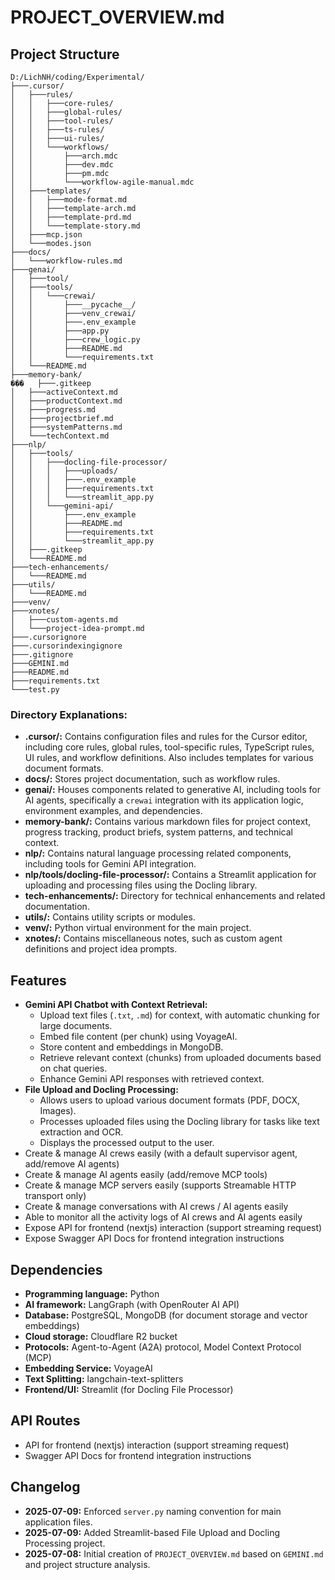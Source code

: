 # PROJECT_OVERVIEW.md

## Project Structure

```
D:/LichNH/coding/Experimental/
├───.cursor/
│   ├───rules/
│   │   ├───core-rules/
│   │   ├───global-rules/
│   │   ├───tool-rules/
│   │   ├───ts-rules/
│   │   ├───ui-rules/
│   │   └───workflows/
│   │       ├───arch.mdc
│   │       ├───dev.mdc
│   │       ├───pm.mdc
│   │       └───workflow-agile-manual.mdc
│   ├───templates/
│   │   ├───mode-format.md
│   │   ├───template-arch.md
│   │   ├───template-prd.md
│   │   └───template-story.md
│   ├───mcp.json
│   └───modes.json
├───docs/
│   └───workflow-rules.md
├───genai/
│   ├───tool/
│   ├───tools/
│   │   └───crewai/
│   │       ├───__pycache__/
│   │       ├───venv_crewai/
│   │       ├───.env_example
│   │       ├───app.py
│   │       ├───crew_logic.py
│   │       ├───README.md
│   │       └───requirements.txt
│   └───README.md
├───memory-bank/
���   ├───.gitkeep
│   ├───activeContext.md
│   ├───productContext.md
│   ├───progress.md
│   ├───projectbrief.md
│   ├───systemPatterns.md
│   └───techContext.md
├───nlp/
│   ├───tools/
│   │   ├───docling-file-processor/
│   │   │   ├───uploads/
│   │   │   ├───.env_example
│   │   │   ├───requirements.txt
│   │   │   └───streamlit_app.py
│   │   └───gemini-api/
│   │       ├───.env_example
│   │       ├───README.md
│   │       ├───requirements.txt
│   │       └───streamlit_app.py
│   ├───.gitkeep
│   └───README.md
├───tech-enhancements/
│   └───README.md
├───utils/
│   └───README.md
├───venv/
├───xnotes/
│   ├───custom-agents.md
│   └───project-idea-prompt.md
├───.cursorignore
├───.cursorindexingignore
├───.gitignore
├───GEMINI.md
├───README.md
├───requirements.txt
└───test.py
```

### Directory Explanations:
- **.cursor/:** Contains configuration files and rules for the Cursor editor, including core rules, global rules, tool-specific rules, TypeScript rules, UI rules, and workflow definitions. Also includes templates for various document formats.
- **docs/:** Stores project documentation, such as workflow rules.
- **genai/:** Houses components related to generative AI, including tools for AI agents, specifically a `crewai` integration with its application logic, environment examples, and dependencies.
- **memory-bank/:** Contains various markdown files for project context, progress tracking, product briefs, system patterns, and technical context.
- **nlp/:** Contains natural language processing related components, including tools for Gemini API integration.
- **nlp/tools/docling-file-processor/:** Contains a Streamlit application for uploading and processing files using the Docling library.
- **tech-enhancements/:** Directory for technical enhancements and related documentation.
- **utils/:** Contains utility scripts or modules.
- **venv/:** Python virtual environment for the main project.
- **xnotes/:** Contains miscellaneous notes, such as custom agent definitions and project idea prompts.

## Features

*   **Gemini API Chatbot with Context Retrieval:**
    *   Upload text files (`.txt`, `.md`) for context, with automatic chunking for large documents.
    *   Embed file content (per chunk) using VoyageAI.
    *   Store content and embeddings in MongoDB.
    *   Retrieve relevant context (chunks) from uploaded documents based on chat queries.
    *   Enhance Gemini API responses with retrieved context.
*   **File Upload and Docling Processing:**
    *   Allows users to upload various document formats (PDF, DOCX, Images).
    *   Processes uploaded files using the Docling library for tasks like text extraction and OCR.
    *   Displays the processed output to the user.
*   Create & manage AI crews easily (with a default supervisor agent, add/remove AI agents)
*   Create & manage AI agents easily (add/remove MCP tools)
*   Create & manage MCP servers easily (supports Streamable HTTP transport only)
*   Create & manage conversations with AI crews / AI agents easily
*   Able to monitor all the activity logs of AI crews and AI agents easily
*   Expose API for frontend (nextjs) interaction (support streaming request)
*   Expose Swagger API Docs for frontend integration instructions

## Dependencies

*   **Programming language:** Python
*   **AI framework:** LangGraph (with OpenRouter AI API)
*   **Database:** PostgreSQL, MongoDB (for document storage and vector embeddings)
*   **Cloud storage:** Cloudflare R2 bucket
*   **Protocols:** Agent-to-Agent (A2A) protocol, Model Context Protocol (MCP)
*   **Embedding Service:** VoyageAI
*   **Text Splitting:** langchain-text-splitters
*   **Frontend/UI:** Streamlit (for Docling File Processor)

## API Routes

*   API for frontend (nextjs) interaction (support streaming request)
*   Swagger API Docs for frontend integration instructions

## Changelog

*   **2025-07-09:** Enforced `server.py` naming convention for main application files.
*   **2025-07-09:** Added Streamlit-based File Upload and Docling Processing project.
*   **2025-07-08:** Initial creation of `PROJECT_OVERVIEW.md` based on `GEMINI.md` and project structure analysis.